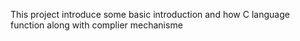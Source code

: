 This project introduce some basic introduction and how C language function along with complier mechanisme
